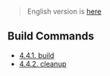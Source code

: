 > English version is [here](https://doc.poac.pm/en/commands/build-commands)

## Build Commands

* [4.4.1. build](build.md)
* [4.4.2. cleanup](cleanup.md)
